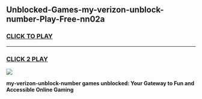 
## Unblocked-Games-my-verizon-unblock-number-Play-Free-nn02a
<h3>
<a href="https://premium76.site?title=my-verizon-unblock-number&ref=21A">CLICK TO PLAY</a></h3>
<hr>

<h3>
<a href="https://premium76.site?title=my-verizon-unblock-number&ref=21A">CLICK 2 PLAY</a>
  
</h3>

<a href="https://premium76.site?title=my-verizon-unblock-number&ref=21A"><img src="https://clearcache.store/games.png"></a>


**my-verizon-unblock-number games unblocked: Your Gateway to Fun and Accessible Online Gaming**

